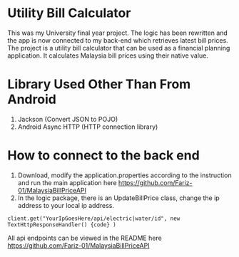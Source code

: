 # Utility Bill Calculator
This was my University final year project. The logic has been rewritten and the app is now connected to my back-end which retrieves latest bill prices.  
The project is a utility bill calculator that can be used as a financial planning application. It calculates Malaysia bill prices using their native value.

# Library Used Other Than From Android
1. Jackson (Convert JSON to POJO)
2. Android Async HTTP (HTTP connection library)

# How to connect to the back end
1. Download, modify the application.properties according to the instruction and run the main application here https://github.com/Fariz-01/MalaysiaBillPriceAPI
2. In the logic package, there is an UpdateBillPrice class, change the ip address to your local ip address.
```
client.get("YourIpGoesHere/api/electric|water/id", new TextHttpResponseHandler() {code} )
```


All api endpoints can be viewed in the README here https://github.com/Fariz-01/MalaysiaBillPriceAPI

